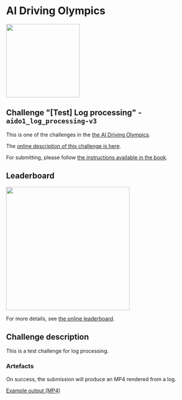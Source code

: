 <!-- do not modify - autogenerated -->


# AI Driving Olympics

<a href="http://aido.duckietown.org"><img width="200" src="https://www.duckietown.org/wp-content/uploads/2018/07/AIDO-768x512.png"/></a>


## Challenge "[Test] Log processing" - `aido1_log_processing-v3`

This is one of the challenges in the [the AI Driving Olympics](http://aido.duckietown.org/).

The [online description of this challenge is here][online].

For submitting, please follow [the instructions available in the book][book].

## Leaderboard 

<img style="width: 24em" src="https://challenges.duckietown.org/v3/humans/challenges/aido1_log_processing-v3/leaderboard/image.png"/>

For more details, see [the online leaderboard][leaderboard].


[leaderboard]: https://challenges.duckietown.org/v3/humans/challenges/aido1_log_processing-v3/leaderboard


[book]: http://docs.duckietown.org/DT18/AIDO/out/

[online]: https://challenges.duckietown.org/v3/humans/challenges/aido1_log_processing-v3

## Challenge description

This is a test challenge for log processing.
 

### Artefacts

On success, the submission will produce an MP4 rendered from a log.

[Example output (MP4)][example]

[example]: http://duckietown-ai-driving-olympics-1.s3.amazonaws.com//v3/testing/by-value/sha256/974208218a5e0fda465b04e19fde9baba405b1e6005757b98dd3a9aeab8e2e06